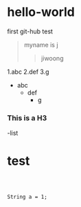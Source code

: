 # hello-world
first git-hub test

>myname is j
> >jiwoong


1.abc
 2.def
  3.g

* abc
  * def
    * g

<h3> This is a H3</h3>
-list



<h1>test</h1>


<code>
  
  String a = 1;
  
  
</code>
